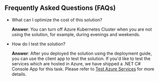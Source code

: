 ## Frequently Asked Questions (FAQs)

- What can I optimize the cost of this solution? 

  **Answer**: You can turn off Azure Kubernetes Cluster when you are not using the solution, for example, during evenings and weekends. 

- How do I test the solution? 

  **Answer**: After you deployed the solution using the deployment guide, you can use the client app to test the solution. If you'd like to test the services which are hosted in Azure, we have shipped a .NET C# Console App for this task. Please refer to [Test Azure Services](./TestSolutionAccelerator.md) for more details. 


